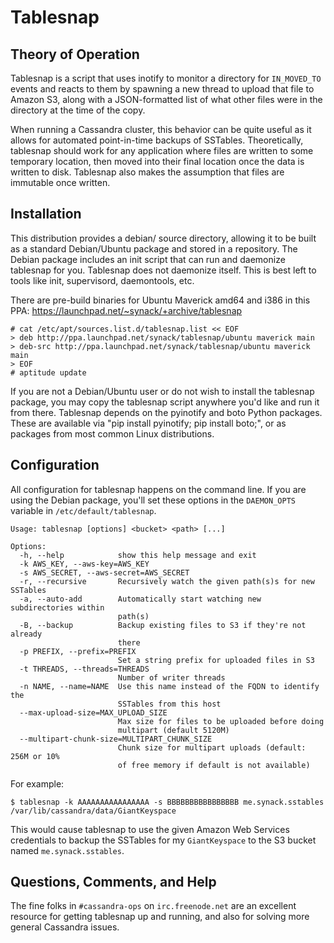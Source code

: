 Tablesnap
=========

Theory of Operation
-------------------

Tablesnap is a script that uses inotify to monitor a directory for `IN_MOVED_TO`
events and reacts to them by spawning a new thread to upload that file to
Amazon S3, along with a JSON-formatted list of what other files were in the
directory at the time of the copy.

When running a Cassandra cluster, this behavior can be quite useful as it
allows for automated point-in-time backups of SSTables. Theoretically,
tablesnap should work for any application where files are written to some
temporary location, then moved into their final location once the data is
written to disk. Tablesnap also makes the assumption that files are immutable
once written.

Installation
------------

This distribution provides a debian/ source directory, allowing it to be built
as a standard Debian/Ubuntu package and stored in a repository. The Debian
package includes an init script that can run and daemonize tablesnap for you.
Tablesnap does not daemonize itself. This is best left to tools like
init, supervisord, daemontools, etc.

There are pre-build binaries for Ubuntu Maverick amd64 and i386 in this PPA:
<https://launchpad.net/~synack/+archive/tablesnap>

	# cat /etc/apt/sources.list.d/tablesnap.list << EOF
	> deb http://ppa.launchpad.net/synack/tablesnap/ubuntu maverick main
	> deb-src http://ppa.launchpad.net/synack/tablesnap/ubuntu maverick main
	> EOF
	# aptitude update

If you are not a Debian/Ubuntu user or do not wish to install the tablesnap
package, you may copy the tablesnap script anywhere you'd like and run it from
there. Tablesnap depends on the pyinotify and boto Python packages. These are
available via "pip install pyinotify; pip install boto;", or as packages from
most common Linux distributions.

Configuration
-------------

All configuration for tablesnap happens on the command line. If you are using
the Debian package, you'll set these options in the `DAEMON_OPTS` variable in
`/etc/default/tablesnap`.

    Usage: tablesnap [options] <bucket> <path> [...]

    Options:
      -h, --help            show this help message and exit
      -k AWS_KEY, --aws-key=AWS_KEY
      -s AWS_SECRET, --aws-secret=AWS_SECRET
      -r, --recursive       Recursively watch the given path(s)s for new SSTables
      -a, --auto-add        Automatically start watching new subdirectories within
                            path(s)
      -B, --backup          Backup existing files to S3 if they're not already
                            there
      -p PREFIX, --prefix=PREFIX
                            Set a string prefix for uploaded files in S3
      -t THREADS, --threads=THREADS
                            Number of writer threads
      -n NAME, --name=NAME  Use this name instead of the FQDN to identify the
                            SSTables from this host
      --max-upload-size=MAX_UPLOAD_SIZE
                            Max size for files to be uploaded before doing
                            multipart (default 5120M)
      --multipart-chunk-size=MULTIPART_CHUNK_SIZE
                            Chunk size for multipart uploads (default: 256M or 10%
                            of free memory if default is not available)

For example:

	$ tablesnap -k AAAAAAAAAAAAAAAA -s BBBBBBBBBBBBBBBB me.synack.sstables /var/lib/cassandra/data/GiantKeyspace

This would cause tablesnap to use the given Amazon Web Services credentials to
backup the SSTables for my `GiantKeyspace` to the S3 bucket named
`me.synack.sstables`.

Questions, Comments, and Help
-----------------------------
The fine folks in `#cassandra-ops` on `irc.freenode.net` are an excellent
resource for getting tablesnap up and running, and also for solving more
general Cassandra issues.
